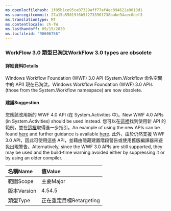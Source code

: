 ```yaml
---
ms.openlocfilehash: 1f85b1ce95ca07329aff77af4ec894622e0818d1
ms.sourcegitcommit: 27a15a55019f6b5f2733961738babe94aec0def3
ms.translationtype: MT
ms.contentlocale: zh-TW
ms.lasthandoff: 09/15/2020
ms.locfileid: "90606756"
---
```

### <a name="workflow-30-types-are-obsolete"></a><span data-ttu-id="2e325-101">WorkFlow 3.0 類型已淘汰</span><span class="sxs-lookup"><span data-stu-id="2e325-101">WorkFlow 3.0 types are obsolete</span></span>

#### <a name="details"></a><span data-ttu-id="2e325-102">詳細資料</span><span class="sxs-lookup"><span data-stu-id="2e325-102">Details</span></span>

<span data-ttu-id="2e325-103">Windows Workflow Foundation (WWF) 3.0 API (System.Workflow 命名空間中的 API) 現在已淘汰。</span><span class="sxs-lookup"><span data-stu-id="2e325-103">Windows Workflow Foundation (WWF) 3.0 APIs (those from the System.Workflow namespace) are now obsolete.</span></span>

#### <a name="suggestion"></a><span data-ttu-id="2e325-104">建議</span><span class="sxs-lookup"><span data-stu-id="2e325-104">Suggestion</span></span>

<span data-ttu-id="2e325-105">您應該改用新的 WWF 4.0 API (在 System.Activities 中)。</span><span class="sxs-lookup"><span data-stu-id="2e325-105">New WWF 4.0 APIs (in System.Activities) should be used instead.</span></span> <span data-ttu-id="2e325-106">您可以在[這裡](~/docs/framework/windows-workflow-foundation/how-to-update-the-definition-of-a-running-workflow-instance.md)找到使用新 API 的範例，並在[這裡](/archive/blogs/workflowteam/wf3-types-marked-obsolete-in-net-4-5)取得進一步指引。</span><span class="sxs-lookup"><span data-stu-id="2e325-106">An example of using the new APIs can be found [here](~/docs/framework/windows-workflow-foundation/how-to-update-the-definition-of-a-running-workflow-instance.md) and further guidance is available [here](/archive/blogs/workflowteam/wf3-types-marked-obsolete-in-net-4-5).</span></span> <span data-ttu-id="2e325-107">此外，由於仍然支援 WWF 3.0 API，因此可使用這些 API，並藉由隱藏建置階段警告或使用舊版編譯器來避免出現警告。</span><span class="sxs-lookup"><span data-stu-id="2e325-107">Alternatively, since the WWF 3.0 APIs are still supported, they may be used and the build-time warning avoided either by suppressing it or by using an older compiler.</span></span>

| <span data-ttu-id="2e325-108">名稱</span><span class="sxs-lookup"><span data-stu-id="2e325-108">Name</span></span>    | <span data-ttu-id="2e325-109">值</span><span class="sxs-lookup"><span data-stu-id="2e325-109">Value</span></span>       |
|:--------|:------------|
| <span data-ttu-id="2e325-110">範圍</span><span class="sxs-lookup"><span data-stu-id="2e325-110">Scope</span></span>   | <span data-ttu-id="2e325-111">主要</span><span class="sxs-lookup"><span data-stu-id="2e325-111">Major</span></span>       |
| <span data-ttu-id="2e325-112">版本</span><span class="sxs-lookup"><span data-stu-id="2e325-112">Version</span></span> | <span data-ttu-id="2e325-113">4.5</span><span class="sxs-lookup"><span data-stu-id="2e325-113">4.5</span></span>         |
| <span data-ttu-id="2e325-114">類型</span><span class="sxs-lookup"><span data-stu-id="2e325-114">Type</span></span>    | <span data-ttu-id="2e325-115">正在重定目標</span><span class="sxs-lookup"><span data-stu-id="2e325-115">Retargeting</span></span> |

